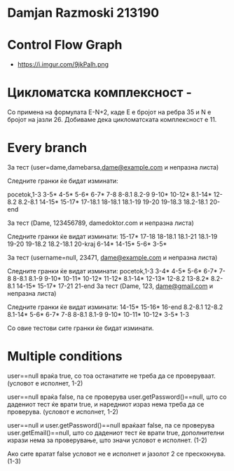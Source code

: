 # Damjan Razmoski 213190
 # Control Flow Graph 
 - https://i.imgur.com/9jkPalh.png
 # Цикломатска комплексност -
 Со примена на формулата Е-N+2, каде Е е бројот на ребра 35 и N е бројот на јазли 26. Добиваме дека цикломатската комплексност е 11.

# Every branch

За тест (user=dame,damebarsa,dame@example.com и непразна листа)

Следните гранки ќе бидат изминати:

pocetok,1-3
3-5*
4-5*
5-6*
6-7*
7-8
8-8.1
8.2-9
9-10*
10-12*
8.1-14*
12-8.2
8.2-8.1
14-15*
15-17*
17-18.1
18-18.1
18.1-19
19-20
19-18.3
18.2-18.1
20-end


За тест (Dame, 123456789, damedoktor.com и непразна листа)

Следните гранки ќе видат изминати:
15-17*
17-18
18-18.1
18.1-21
18.1-19
19-20
19-18.2
18.2-18.1
20-kraj
6-14*
14-15*
5-6*
3-5*

За тест (username=null, 23471, dame@example.com и непразна листа)

Следните гранки ќе видат изминати:
pocetok,1-3
3-4*
4-5*
5-6*
6-7*
7-8
8-8.1
8.1-9
9-10*
10-11*
10-12*
11-12*
8.1-14*
12-13*
12-8.2
13-8.2*
8.2-8.1
14-15*
15-17*
17-21
21-end
За тест (Dame, 123, dame@gmail.com и непразна листа)

Следните гранки ќе видат изминати:
14-15*
15-16*
16-end
8.2-8.1
12-8.2
8.1-14*
5-6*
6-7*
7-8
8-8.1
8.1-9
9-10*
10-11*
10-12*
3-5*
1-3

Со овие тестови сите гранки ќе бидат изминати.

 # Multiple conditions
user==null враќа true, со тоа  останатите не треба да се проверуваат. (условот е исполнет, 1-2)

user==null враќа false, па  се проверува user.getPassword()==null, што со дадениот тест ќе врати true, и наредниот израз нема треба  да се проверува. (условот е исполнет, 1-2)

user==null и user.getPassword()==null враќаат false, па  се проверува user.getEmail()==null, што со дадениот тест ќе врати true, дополнителни изрази нема за проверување, што значи условот е исполнет. (1-2)

Ако сите вратат false условот не е исполнет и јазолот 2 се прескокнува. (1-3)
